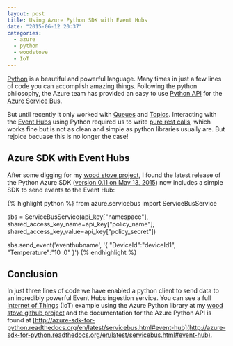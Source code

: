 ```yaml
---
layout: post
title: Using Azure Python SDK with Event Hubs
date: "2015-06-12 20:37"
categories:
  - azure
  - python
  - woodstove
  - IoT
---
```


[Python](https://www.python.org/) is a beautiful and powerful language.  Many times in just a few lines of code you can accomplish amazing things.  Following the python philosophy, the Azure team has provided an easy to use [Python API](https://github.com/Azure/azure-sdk-for-python) for the [Azure Service Bus](http://azure.microsoft.com/en-us/services/service-bus/).

But until recently it only worked with [Queues](https://azure.microsoft.com/en-us/documentation/articles/service-bus-dotnet-how-to-use-queues/) and [Topics](https://azure.microsoft.com/en-us/documentation/articles/service-bus-dotnet-how-to-use-topics-subscriptions/). Interacting with the [Event Hubs](http://azure.microsoft.com/en-us/services/event-hubs/) using Python required us to write [pure rest calls](http://blog.kloud.com.au/2014/10/11/the-internet-of-things-with-arduino-azure-event-hubs-and-the-azure-python-sdk/), which works fine but is not as clean and simple as python libraries usually are.  But rejoice becuase this is no longer the case!

## Azure SDK with Event Hubs
After some digging for my [wood stove project]((https://github.com/jsturtevant/woodstove)), I found the latest release of the Python Azure SDK ([version 0.11 on May 13, 2015](https://github.com/Azure/azure-sdk-for-python/tree/v0.11.0)) now includes a simple SDK to send events to the Event Hub:

{% highlight python %}
from azure.servicebus import ServiceBusService

sbs = ServiceBusService(api_key["namespace"], shared_access_key_name=api_key["policy_name"], shared_access_key_value=api_key["policy_secret"])

sbs.send_event('eventhubname', '{ "DeviceId":"deviceId1", "Temperature":"10
.0" }')
{% endhighlight %}

## Conclusion
In just three lines of code we have enabled a python client to send data to an incredibly powerful Event Hubs ingestion service.  You can see a full [Internet of Things](http://www.jamessturtevant.com/posts/Abstractions-and-IoT/) (IoT) example using the Azure Python library at my [wood stove github project](https://github.com/jsturtevant/woodstove) and the documentation for the Azure Python API is found at [http://azure-sdk-for-python.readthedocs.org/en/latest/servicebus.html#event-hub](http://azure-sdk-for-python.readthedocs.org/en/latest/servicebus.html#event-hub).
